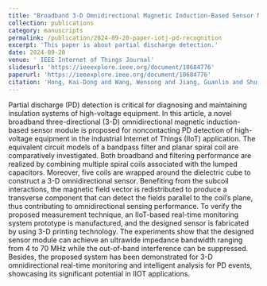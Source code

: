 ```yaml
---
title: "Broadband 3-D Omnidirectional Magnetic Induction-Based Sensor Module for Partial Discharge Detection of High-Voltage Equipment in IIoT Application"
collection: publications
category: manuscripts
permalink: /publication/2024-09-20-paper-iotj-pd-recognition
excerpt: 'This paper is about partial discharge detection.'
date: 2024-09-20
venue: ' IEEE Internet of Things Journal'
slidesurl: 'https://ieeexplore.ieee.org/document/10684776'
paperurl: 'https://ieeexplore.ieee.org/document/10684776'
citation: 'Hong, Kai-Dong and Wang, Wensong and Jiang, Guanlin and Shu, Zhou and Ji, Jinsheng and Lu, Minshan and Zheng, Yuanjin, "Broadband 3-D Omnidirectional Magnetic Induction-Based Sensor Module for Partial Discharge Detection of High-Voltage Equipment in IIoT Application," in IEEE Internet of Things Journal, vol. 12, no. 2, pp. 1831-1842, 15 Jan.15, 2025, doi: 10.1109/JIOT.2024.3464752.'
---
```

Partial discharge (PD) detection is critical for diagnosing and maintaining insulation systems of high-voltage equipment. In this article, a novel broadband three-directional (3-D) omnidirectional magnetic induction-based sensor module is proposed for noncontacting PD detection of high-voltage equipment in the industrial Internet of Things (IIoT) application. The equivalent circuit models of a bandpass filter and planar spiral coil are comparatively investigated. Both broadband and filtering performance are realized by combining multiple spiral coils associated with the lumped capacitors. Moreover, five coils are wrapped around the dielectric cube to construct a 3-D omnidirectional sensor. Benefiting from the subcoil interactions, the magnetic field vector is redistributed to produce a transverse component that can detect the fields parallel to the coil’s plane, thus contributing to omnidirectional sensing performance. To verify the proposed measurement technique, an IIoT-based real-time monitoring system prototype is manufactured, and the designed sensor is fabricated by using 3-D printing technology. The experiments show that the designed sensor module can achieve an ultrawide impedance bandwidth ranging from 4 to 70 MHz while the out-of-band interference can be suppressed. Besides, the proposed system has been demonstrated for 3-D omnidirectional real-time monitoring and intelligent analysis for PD events, showcasing its significant potential in IIOT applications.
